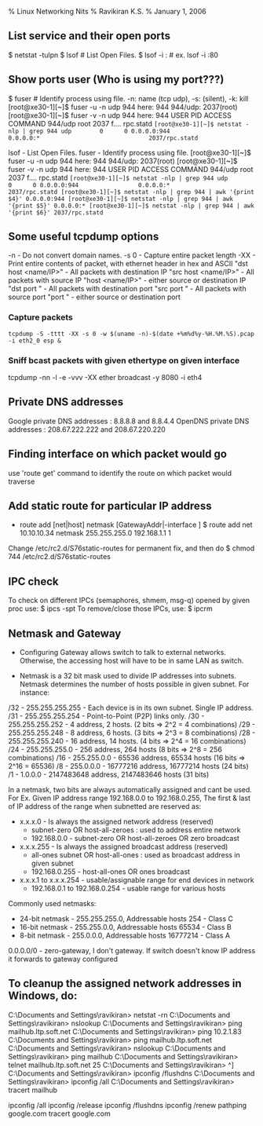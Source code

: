 % Linux Networking Nits
% Ravikiran K.S.
% January 1, 2006

## List service and their open ports
$ netstat -tulpn
$ lsof                  # List Open Files.
$ lsof -i :<port>       # ex. lsof -i :80

## Show ports user (Who is using my port???)
$ fuser                 # Identify process using file. -n: name (tcp udp), -s: (silent), -k: kill
[root@xe30-1][~]$ fuser -u -n udp 944
here: 944
944/udp:              2037(root)
[root@xe30-1][~]$ fuser -v -n udp 944
here: 944
                     USER        PID ACCESS COMMAND
944/udp              root       2037 f....  rpc.statd
``
[root@xe30-1][~]$ netstat -nlp | grep 944
udp        0      0 0.0.0.0:944                 0.0.0.0:*                               2037/rpc.statd
``

lsof - List Open Files.
fuser - Identify process using file.
[root@xe30-1][~]$ fuser -u -n udp 944
here: 944
944/udp:              2037(root)
[root@xe30-1][~]$ fuser -v -n udp 944
here: 944
                     USER        PID ACCESS COMMAND
944/udp              root       2037 f....  rpc.statd
``
[root@xe30-1][~]$ netstat -nlp | grep 944
udp        0      0 0.0.0.0:944                 0.0.0.0:*                               2037/rpc.statd
[root@xe30-1][~]$ netstat -nlp | grep 944 | awk '{print $4}'
0.0.0.0:944
[root@xe30-1][~]$ netstat -nlp | grep 944 | awk '{print $5}'
0.0.0.0:*
[root@xe30-1][~]$ netstat -nlp | grep 944 | awk '{print $6}'
2037/rpc.statd
``

## Some useful tcpdump options
-n - Do not convert domain names.
-s 0 - Capture entire packet length
-XX - Print entire contents of packet, with ethernet header in hex and ASCII
"dst host <name/IP>" - All packets with destination IP
"src host <name/IP>" - All packets with source IP
"host <name/IP>" - either source or destination IP
"dst port <number>" - All packets with destination port
"src port <number>" - All packets with source port
"port <number>" - either source or destination port

### Capture packets
``
tcpdump -S -tttt -XX -s 0 -w $(uname -n)-$(date +%m%d%y-%H.%M.%S).pcap -i eth2_0 esp &
``

### Sniff bcast packets with given ethertype on given interface
tcpdump -nn -l -e -vvv -XX ether broadcast -y 8080 -i eth4

## Private DNS addresses

Google private DNS addresses : 8.8.8.8 and 8.8.4.4
OpenDNS private DNS addresses : 208.67.222.222 and 208.67.220.220

## Finding interface on which packet would go
use 'route get' command to identify the route on which packet would traverse

## Add static route for particular IP address
- route add [net|host] <Addr> netmask <Mask> [GatewayAddr|-interface ] <metric>
$ route add net 10.10.10.34 netmask 255.255.255.0 192.168.1.1 1

Change /etc/rc2.d/S76static-routes for permanent fix, and then do
$ chmod 744 /etc/rc2.d/S76static-routes

## IPC check
To check on different IPCs (semaphores, shmem, msg-q) opened by given proc use:
$ ipcs -spt
To remove/close those IPCs, use:
$ ipcrm

## Netmask and Gateway

* Configuring Gateway allows switch to talk to external networks. Otherwise, the
accessing host will have to be in same LAN as switch.

* Netmask is a 32 bit mask used to divide IP addresses into subnets. Netmask
determines the number of hosts possible in given subnet. For instance:

/32 - 255.255.255.255 - Each device is in its own subnet. Single IP address.
/31 - 255.255.255.254 - Point-to-Point (P2P) links only.
/30 - 255.255.255.252 - 4 address, 2 hosts. (2 bits => 2^2 = 4 combinations)
/29 - 255.255.255.248 - 8 address, 6 hosts. (3 bits => 2^3 = 8 combinations)
/28 - 255.255.255.240 - 16 address, 14 hosts. (4 bits => 2^4 = 16 combinations)
/24 - 255.255.255.0   - 256 address, 264 hosts (8 bits => 2^8 = 256 combinations)
/16 - 255.255.0.0     - 65536 address, 65534 hosts (16 bits => 2^16 = 65536)
/8  - 255.0.0.0       - 16777216 address, 16777214 hosts (24 bits)
/1  - 1.0.0.0         - 2147483648 address, 2147483646 hosts (31 bits)

In a netmask, two bits are always automatically assigned and cant be used. For
Ex. Given IP address range 192.168.0.0 to 192.168.0.255, The first & last of IP
address of the range when subnetted are reserved as:
- x.x.x.0 - Is always the assigned network address (reserved)
    - subnet-zero OR host-all-zeroes : used to address entire network
    - 192.168.0.0 - subnet-zero OR host-all-zeroes OR zero broadcast
- x.x.x.255 - Is always the assigned broadcast address (reserved)
    - all-ones subnet OR host-all-ones : used as broadcast address in given subnet
    - 192.168.0.255 - host-all-ones OR ones broadcast
- x.x.x.1 to x.x.x.254 - usable/assignable range for end devices in network
    - 192.168.0.1 to 192.168.0.254 - usable range for various hosts

Commonly used netmasks:
- 24-bit netmask - 255.255.255.0, Addressable hosts 254 - Class C
- 16-bit netmask - 255.255.0.0, Addressable hosts 65534 - Class B
- 8-bit netmask - 255.0.0.0, Addressable hosts 16777214 - Class A

0.0.0.0/0 - zero-gateway, I don't gateway. If switch doesn't know IP address it
 forwards to gateway configured

## To cleanup the assigned network addresses in Windows, do:
C:\Documents and Settings\ravikiran> netstat -rn
C:\Documents and Settings\ravikiran> nslookup
C:\Documents and Settings\ravikiran> ping mailhub.ltp.soft.net
C:\Documents and Settings\ravikiran> ping 10.2.1.83
C:\Documents and Settings\ravikiran> ping mailhub.ltp.soft.net
C:\Documents and Settings\ravikiran> nslookup
C:\Documents and Settings\ravikiran> ping mailhub
C:\Documents and Settings\ravikiran> telnet mailhub.ltp.soft.net 25
C:\Documents and Settings\ravikiran> ^]
C:\Documents and Settings\ravikiran> ipconfig /flushdns
C:\Documents and Settings\ravikiran> ipconfig /all
C:\Documents and Settings\ravikiran> tracert mailhub

ipconfig /all
ipconfig /release
ipconfig /flushdns
ipconfig /renew
pathping google.com
tracert google.com
